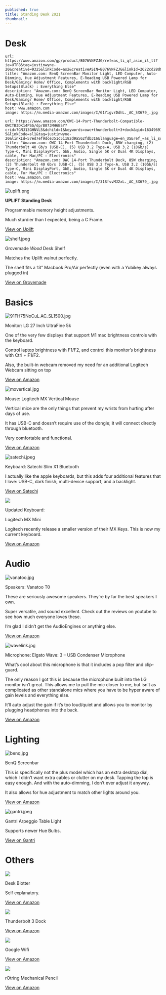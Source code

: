 ```yaml
---
published: true
title: Standing Desk 2021
thumbnail:
---
```


# Desk


```cardlink
url: https://www.amazon.com/gp/product/B076VNFZJG/ref=as_li_qf_asin_il_tl?ie=UTF8&tag=justinwyne-20&creative=9325&linkCode=as2&creativeASIN=B076VNFZJG&linkId=2622cd28d99b9fd59889dccc0e2dc1b3
title: "Amazon.com: BenQ ScreenBar Monitor Light, LED Computer, Auto-Dimming, Hue Adjustment Features, E-Reading USB Powered Lamp for Desk/Gaming/ Home/ Office, Complements with backlight/RGB Setups(Black) : Everything Else"
description: "Amazon.com: BenQ ScreenBar Monitor Light, LED Computer, Auto-Dimming, Hue Adjustment Features, E-Reading USB Powered Lamp for Desk/Gaming/ Home/ Office, Complements with backlight/RGB Setups(Black) : Everything Else"
host: www.amazon.com
image: https://m.media-amazon.com/images/I/61YigvrDdhL._AC_SX679_.jpg
```

```cardlink
url: https://www.amazon.com/OWC-14-Port-Thunderbolt-Compatible-OWCTB3DK14PSG/dp/B07JMH6BSY?crid=7GNJ13GHNVL5&dchild=1&keywords=owc+thunderbolt+3+dock&qid=1634969118&sprefix=owcthunderbolt+3+dock,aps,135&sr=8-5&linkCode=sl1&tag=justinwyne-20&linkId=57ed7ef9dce351c51182d9a562fdb316&language=en_US&ref_=as_li_ss_tl
title: "Amazon.com: OWC 14-Port Thunderbolt Dock, 85W charging, (2) Thunderbolt 40 Gb/s (USB-C), (5) USB 3.2 Type-A, USB 3.2 (10Gb/s) Type-C, Mini DisplayPort, GbE, Audio, Single 5K or Dual 4K Displays, cable, For Mac/PC : Electronics"
description: "Amazon.com: OWC 14-Port Thunderbolt Dock, 85W charging, (2) Thunderbolt 40 Gb/s (USB-C), (5) USB 3.2 Type-A, USB 3.2 (10Gb/s) Type-C, Mini DisplayPort, GbE, Audio, Single 5K or Dual 4K Displays, cable, For Mac/PC : Electronics"
host: www.amazon.com
image: https://m.media-amazon.com/images/I/31SfvvMJ2xL._AC_SX679_.jpg
```


![uplift.png](https://images.squarespace-cdn.com/content/v1/5a8687cad74cff1e0c22bf3b/1634173318233-1JMURI7G72BPEI25BWED/uplift.png)

**UPLIFT Standing Desk**

Programmable memory height adjustments.

Much sturdier than I expected, being a C Frame.

[View on Uplift](https://www.upliftdesk.com/uplift-v2-standing-desk-v2-or-v2-commercial/?product_config=4865-4655-4852-3941-5854-8704)

![shelf.jpeg](https://images.squarespace-cdn.com/content/v1/5a8687cad74cff1e0c22bf3b/1634173263318-9N9JFI70DSVZUL7IS8HX/shelf.jpeg)

Grovemade _Wood_ Desk Shelf

Matches the Uplift walnut perfectly.

The shelf fits a 13” Macbook Pro/Air perfectly (even with a Yubikey always plugged in)

[View on Grovemade](https://grovemade.com/product/wood-desk-shelf/?initial=342)

# Basics

![91FH75NoCuL._AC_SL1500_.jpg](https://images.squarespace-cdn.com/content/v1/5a8687cad74cff1e0c22bf3b/1634170250281-7MQHB3E3C4D7ER8WSUG5/91FH75NoCuL._AC_SL1500_.jpg)

Monitor: LG 27 Inch UltraFine 5k

One of the very few displays that support M1 mac brightness controls with the keyboard.

Control laptop brightness with F1/F2, and control this monitor’s brightness with Ctrl + F1/F2.

Also, the built-in webcam removed my need for an additional Logitech Webcam sitting on top

[View on Amazon](https://amzn.to/3FGd2vP)

![mxvertical.jpg](https://images.squarespace-cdn.com/content/v1/5a8687cad74cff1e0c22bf3b/1634169444881-R6S30S3GSDO54307450U/mxvertical.jpg)

Mouse: Logitech MX Vertical Mouse

Vertical mice are the only things that prevent my wrists from hurting after days of use.

It has USB-C and doesn’t require use of the dongle; it will connect directly through bluetooth.

Very comfortable and functional.

[View on Amazon](https://amzn.to/3mPGpTI)

![satechi.jpeg](https://images.squarespace-cdn.com/content/v1/5a8687cad74cff1e0c22bf3b/1634171846401-NU5TTNS3V2V86TTJB8X1/satechi.jpeg)

Keyboard: Satechi Slim X1 Bluetooth

I actually like the apple keyboards, but this adds four additional features that I love: USB-C, dark finish, multi-device support, and a backlight.

[View on Satechi](https://satechi.net/products/slim-x1-bluetooth-backlit-keyboard?variant=33573650071640)

![](https://images.squarespace-cdn.com/content/v1/5a8687cad74cff1e0c22bf3b/a5e08afc-7dfc-4c1e-901a-4efea2d77a98/mxmini.jpg)

Updated Keyboard:

  
Logitech MX Mini

Logitech recently release a smaller version of their MX Keys. This is now my current keyboard.

[View on Amazon](https://amzn.to/3glexnt)

# Audio

![vanatoo.jpg](https://images.squarespace-cdn.com/content/v1/5a8687cad74cff1e0c22bf3b/1634170826035-T9WXPX6AOUIVUYNTTYAH/vanatoo.jpg)

Speakers: Vanatoo T0

These are seriously awesome speakers. They’re by far the best speakers I own.

Super versatile, and sound excellent. Check out the reviews on youtube to see how much everyone loves these.

I’m glad I didn’t get the AudioEngines or anything else.

[View on Amazon](https://amzn.to/3oULzAu)

![wavelink.jpg](https://images.squarespace-cdn.com/content/v1/5a8687cad74cff1e0c22bf3b/1634171012560-8G0TFZBLKL9NEOHSBV8D/wavelink.jpg)

Microphone: Elgato Wave: 3 – USB Condenser Microphone

What’s cool about this microphone is that it includes a pop filter and clip-guard.

The only reason I got this is because the microphone built into the LG monitor isn’t great. This allows me to pull the mic closer to me, but isn’t as complicated as other standalone mics where you have to be hyper aware of gain levels and everything else.

It’ll auto adjust the gain if it’s too loud/quiet and allows you to monitor by plugging headphones into the back.

[View on Amazon](https://amzn.to/3lC3QQP)

# Lighting

![benq.jpg](https://images.squarespace-cdn.com/content/v1/5a8687cad74cff1e0c22bf3b/1634171727526-22ZSAS1AKW3F57QW04JS/benq.jpg)

BenQ Screenbar

This is specifically not the plus model which has an extra desktop dial, which I didn’t want extra cables or clutter on my desk. Tapping the top is easy enough. And with the auto-dimming, I don’t ever adjust it anyway.

It also allows for hue adjustment to match other lights around you.

[View on Amazon](https://amzn.to/3AInkrk)

![gantri.jpeg](https://images.squarespace-cdn.com/content/v1/5a8687cad74cff1e0c22bf3b/1634171611775-E0CQ8S5ZZQCEJBCPJ6K5/gantri.jpeg)

Gantri Arpeggio Table Light

Supports newer Hue Bulbs.

[View on Gantri](https://www.gantri.com/products/20593/arpeggio-table-light-by-studio-elk/10082-sm-carbon)

# Others

![](https://images.squarespace-cdn.com/content/v1/5a8687cad74cff1e0c22bf3b/7c51d4d5-98fe-41f2-b29e-ff893116b089/nekmit.jpg)

Desk Blotter

Self explanatory.

[View on Amazon](https://amzn.to/2ZpFOAh)

![](https://images.squarespace-cdn.com/content/v1/5a8687cad74cff1e0c22bf3b/2ee23967-6670-454b-bbae-ab4b3bd832c9/tb3.jpg)

Thunderbolt 3 Dock

[View on Amazon](https://amzn.to/3E5eCpe)

![](https://images.squarespace-cdn.com/content/v1/5a8687cad74cff1e0c22bf3b/fb96b117-5e70-43eb-b39f-3ff153e35779/gwifi.jpg)

Google Wifi

[View on Amazon](https://amzn.to/3jqK5KQ)

![](https://images.squarespace-cdn.com/content/v1/5a8687cad74cff1e0c22bf3b/cb128867-f106-4d61-b826-366f8b0c1390/mpencil.jpg)

rOtring Mechanical Pencil

[View on Amazon](https://amzn.to/3Bc9spr)